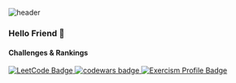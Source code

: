 ![header](https://capsule-render.vercel.app/api?type=waving&fontAlignY=14&height=180&color=0:43cea2,100:185a9d&fontColor=ffffff&animation=fadeIn&fontSize=24&text=Aste%20Ploug%20Henriksen-nl--nl--nl-Software%20Engineer%20|%20Full-Stack-nl--nl--nl--nl--nl-&desc=/%20AH-steh%20PLAU%20HEN-rik-sen%20/&descAlignY=26&descSize=14)

### Hello Friend 👋



#### Challenges & Rankings
<p align="left">
      <a href="https://leetcode.com/u/asteploug/">
    <img src="https://img.shields.io/badge/dynamic/json?style=flat&labelColor=black&color=%23ffa116&label=Ranking&query=ranking&url=https%3A%2F%2Fleetcode-badge.vercel.app%2Fapi%2Fusers%2Fasteploug&logo=leetcode&logoColor=yellow" alt="LeetCode Badge"> 
  </a>
  <a href="https://www.codewars.com/users/asteploug">
    <img src="https://www.codewars.com/users/asteploug/badges/small" alt="codewars badge"> 
  </a>
  <a href="https://exercism.org/profiles/Aste-5413">
    <img src="https://img.shields.io/badge/Exercism-Profile-5C1CAC?logo=exercism&logoColor=white" alt="Exercism Profile Badge"> 
</a>
</p>




<!--

![header](https://capsule-render.vercel.app/api?type=waving&fontAlignY=16&height=270&color=timeGradient&animation=fadeIn&fontSize=42&text=Aste%20Ploug%20Henriksen-nl-Software%20Engineer%20|%20Full-Stack%20&desc=/%20AH-steh%20PLAU%20HEN-rik-sen%20/&descAlignY=28)
![header](https://capsule-render.vercel.app/api?type=waving&fontAlignY=16&height=270&color=timeGradient&animation=fadeIn&fontSize=42&text=Aste%20Ploug%20Henriksen-nl-Software%20Engineer%20|%20Full-Stack%20&desc=Pronounced:%20AH-steh%20PLAU%20HEN-rik-sen&descAlignY=28)


**aste/aste** is a ✨ _special_ ✨ repository because its `README.md` (this file) appears on your GitHub profile.

Here are some ideas to get you started:

- 🔭 I’m currently working on ...
- 🌱 I’m currently learning ...
- 👯 I’m looking to collaborate on ...
- 🤔 I’m looking for help with ...
- 💬 Ask me about ...
- 📫 How to reach me: ...
- 😄 Pronouns: ...
- ⚡ Fun fact: ...
-->
